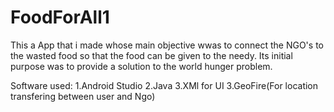 # FoodForAll1

This a App that i made whose main objective wwas to connect the NGO's to the wasted food so that the food can be given to the needy.
Its initial purpose was to provide a solution to the world hunger problem.

Software used: 1.Android Studio
               2.Java
               3.XMl for UI
               3.GeoFire(For location transfering between user and Ngo)

